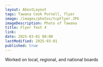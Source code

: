 ```yaml
---
layout: AboutLayout
tags: Tawana Cook Purnell, flyer
image: /images/photos/tcpFlyer.JPG
imageDescription: Photo of Tawana
title: Flyer Text 4
link:
date: 2025-03-01 00:00
lastModified: 2025-03-01
published: true
---
```


Worked on local, regional, and national boards
